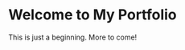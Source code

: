 <!DOCTYPE html>
<html lang="en">
<head>
  <meta charset="UTF-8" />
  <meta name="viewport" content="width=device-width, initial-scale=1.0" />
  <title>My Portfolio</title>
</head>
<body>
  <h1>Welcome to My Portfolio</h1>
  <p>This is just a beginning. More to come!</p>
</body>
</html>
